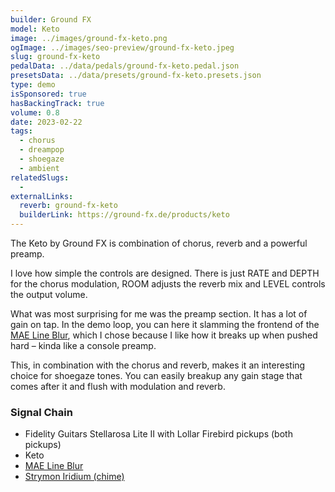 ```yaml
---
builder: Ground FX
model: Keto
image: ../images/ground-fx-keto.png
ogImage: ../images/seo-preview/ground-fx-keto.jpeg
slug: ground-fx-keto
pedalData: ../data/pedals/ground-fx-keto.pedal.json
presetsData: ../data/presets/ground-fx-keto.presets.json
type: demo
isSponsored: true
hasBackingTrack: true
volume: 0.8
date: 2023-02-22
tags:
  - chorus
  - dreampop
  - shoegaze
  - ambient
relatedSlugs:
  -
externalLinks:
  reverb: ground-fx-keto
  builderLink: https://ground-fx.de/products/keto
---
```


The Keto by Ground FX is combination of chorus, reverb and a powerful preamp.

I love how simple the controls are designed. There is just RATE and DEPTH for the chorus modulation, ROOM adjusts the reverb mix and LEVEL controls the output volume.

What was most surprising for me was the preamp section. It has a lot of gain on tap. In the demo loop, you can here it slamming the frontend of the [MAE Line Blur](/demos/mask-audio-electronics-line-blur), which I chose because I like how it breaks up when pushed hard – kinda like a console preamp.

This, in combination with the chorus and reverb, makes it an interesting choice for shoegaze tones. You can easily breakup any gain stage that comes after it and flush with modulation and reverb.

### Signal Chain

- Fidelity Guitars Stellarosa Lite II with Lollar Firebird pickups (both pickups)
- Keto
- [MAE Line Blur](/demos/mask-audio-electronics-line-blur)
- [Strymon Iridium (chime)](/demos/strymon-iridium)
